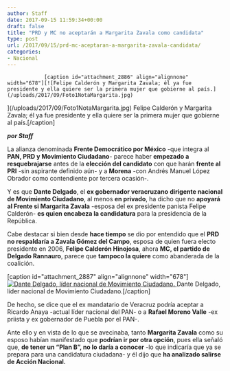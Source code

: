```yaml
---
author: Staff
date: 2017-09-15 11:59:34+00:00
draft: false
title: "PRD y MC no aceptarán a Margarita Zavala como candidata"
type: post
url: /2017/09/15/prd-mc-aceptaran-a-margarita-zavala-candidata/
categories:
- Nacional
---
```



				[caption id="attachment_2886" align="alignnone" width="678"][![Felipe Calderón y Margarita Zavala; él ya fue presidente y ella quiere ser la primera mujer que gobierne al país.](/uploads/2017/09/Foto1NotaMargarita.jpg)
](/uploads/2017/09/Foto1NotaMargarita.jpg) Felipe Calderón y Margarita Zavala; él ya fue presidente y ella quiere ser la primera mujer que gobierne al país.[/caption]

_**por Staff**_

La alianza denominada **Frente Democrático por México** -que integra al **PAN, PRD y Movimiento Ciudadano**- parece haber **empezado a resquebrajarse** antes de la **elección del candidato** con que harán **frente al PRI** -sin aspirante definido aún- y a **Morena** -con Andrés Manuel López Obrador como contendiente por tercera ocasión-.

Y es que **Dante Delgado**, el **ex gobernador veracruzano** **dirigente nacional de Movimiento Ciudadano**, al menos **en privado**, ha dicho que no **apoyará al Frente si Margarita Zavala** -esposa del ex presidente panista Felipe Calderón- **es quien encabeza la candidatura** para la presidencia de la República.

Cabe destacar si bien desde **hace tiempo** se dio por entendido que el **PRD no respaldaría a Zavala Gómez del Campo**, esposa de quien fuera electo presidente en 2006, **Felipe Calderón Hinojosa**, ahora **MC, el partido de Delgado Rannauro**, parece que **tampoco la quiere** como abanderada de la coalición.

[caption id="attachment_2887" align="alignnone" width="678"][![Dante Delgado, líder nacional de Movimiento Ciudadano.](/uploads/2017/09/Foto2NotaMargarita.jpg)
](/uploads/2017/09/Foto2NotaMargarita.jpg) Dante Delgado, líder nacional de Movimiento Ciudadano.[/caption]

De hecho, se dice que el ex mandatario de Veracruz podría aceptar a Ricardo Anaya -actual líder nacional del PAN- o a **Rafael Moreno Valle** -ex priista y ex gobernador de Puebla por el PAN-.

Ante ello y en vista de lo que se avecinaba, tanto **Margarita Zavala** como su esposo habían manifestado que **podrían ir por otra opción**, pues ella señaló que, **de tener un “Plan B”, no lo daría a conocer** -lo que indicaría que ya se prepara para una candidatura ciudadana- y él dijo que **ha analizado salirse de Acción Nacional.**		
